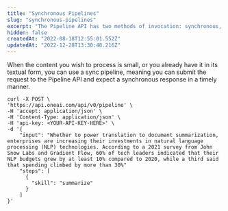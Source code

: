 ```yaml
---
title: "Synchronous Pipelines"
slug: "synchronous-pipelines"
excerpt: "The Pipeline API has two methods of invocation: synchronous, and asynchronous."
hidden: false
createdAt: "2022-08-18T12:55:01.552Z"
updatedAt: "2022-12-28T13:30:48.216Z"
---
```

When the content you wish to process is small, or you already have it in its textual form, you can use a sync pipeline, meaning you can submit the request to the Pipeline API and expect a synchronous response in a timely manner.

```curl
curl -X POST \
'https://api.oneai.com/api/v0/pipeline' \
-H 'accept: application/json' \
-H 'Content-Type: application/json' \
-H 'api-key: <YOUR-API-KEY-HERE>' \
-d '{
    "input": "Whether to power translation to document summarization, enterprises are increasing their investments in natural language processing (NLP) technologies. According to a 2021 survey from John Snow Labs and Gradient Flow, 60% of tech leaders indicated that their NLP budgets grew by at least 10% compared to 2020, while a third said that spending climbed by more than 30%"
    "steps": [
      {
        "skill": "summarize"
      }   
    ]
}'
```